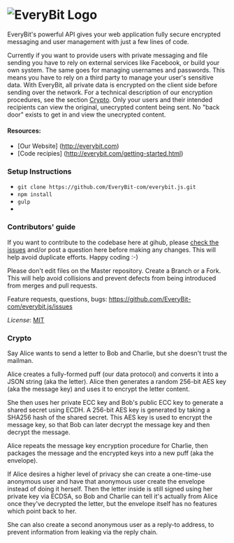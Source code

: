 
![EveryBit Logo](https://raw.githubusercontent.com/EveryBit-com/resources/master/EveryBitLogo.gif)
===========
EveryBit's powerful API gives your web application fully secure encrypted messaging and user management with just a few lines of code.

Currently if you want to provide users with private messaging and file sending you have to rely on external services like Facebook, or build your own system. The same goes for managing usernames and passwords. This means you have to rely on a third party to manage your user's sensitive data. With EveryBit, all private data is encrypted on the client side before sending over the network. For a technical description of our encryption procedures, see the section [Crypto](#crypto). Only your users and their intended recipients can view the original, unecrypted content being sent. No "back door" exists to get in and view the unecrypted content. 

#### **Resources:**

- [Our Website] (http://everybit.com)
- [Code recipies] (http://everybit.com/getting-started.html)


### Setup Instructions
* `git clone https://github.com/EveryBit-com/everybit.js.git`
* `npm install`
* `gulp`
* 



### Contributors' guide
If you want to contribute to the codebase here at gihub, please [check the issues](https://github.com/EveryBit-com/everybit.js/issues?q=is%3Aopen) and/or post a question here before making any changes. This will help avoid duplicate efforts. Happy coding :-)

Please don't edit files on the Master repository. Create a Branch or a Fork. This will help avoid collisions and prevent defects from being introduced from merges and pull requests.

Feature requests, questions, bugs:
https://github.com/EveryBit-com/everybit.js/issues


*License*: [MIT](http://opensource.org/licenses/MIT)

### <a name="crypto"></a>Crypto

Say Alice wants to send a letter to Bob and Charlie, but she doesn't trust the mailman.

Alice creates a fully-formed puff (our data protocol) and converts it into a JSON string (aka the letter). Alice then generates a random 256-bit AES key (aka the message key) and uses it to encrypt the letter content. 

She then uses her private ECC key and Bob's public ECC key to generate a shared secret using ECDH. A 256-bit AES key is generated by taking a SHA256 hash of the shared secret. This AES key is used to encrypt the message key, so that Bob can later decrypt the message key and then decrypt the message. 

Alice repeats the message key encryption procedure for Charlie, then packages the message and the encrypted keys into a new puff (aka the envelope).

If Alice desires a higher level of privacy she can create a one-time-use anonymous user and have that anonymous user create the envelope instead of doing it herself. Then the letter inside is still signed using her private key via ECDSA, so Bob and Charlie can tell it's actually from Alice once they've decrypted the letter, but the envelope itself has no features which point back to her.

She can also create a second anonymous user as a reply-to address, to prevent information from leaking via the reply chain.
